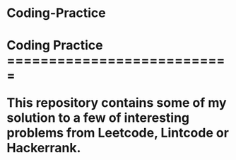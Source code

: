 # Coding-Practice

<h1>Coding Practice<br>
===========================

<p>This repository contains some of my solution to a few of interesting problems from Leetcode, Lintcode or Hackerrank.
